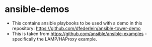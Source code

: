 # ansible-demos
- This contains ansible playbooks to be used with a demo in this repository: https://github.com/dfederlein/ansible-tower-demo
- This is taken from https://github.com/ansible/ansible-examples - specifically the LAMP/HAProxy example.
